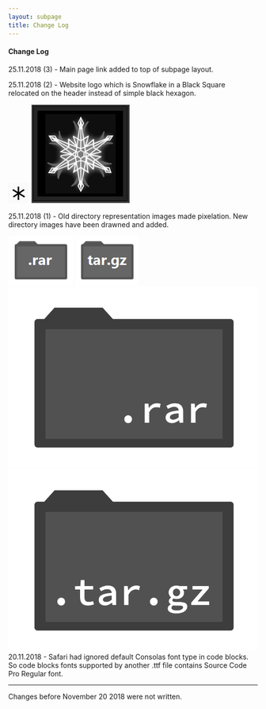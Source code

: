 ```yaml
---
layout: subpage
title: Change Log
---
```


#### Change Log

25.11.2018 (3) - Main page link added to top of subpage layout.

25.11.2018 (2) - Website logo which is Snowflake in a Black Square relocated on the header instead of simple black hexagon.

<div class="dir_zone">
<img class="dir" src="../images/hexagon.png" sytle="height: 50px">
<img class="dir" src="../images/siteicon2.2.png" sytle="height: 50px">
</div>

25.11.2018 (1) - Old directory representation images made pixelation. New directory images have been drawned and added.

<div class="dir_zone">
<img class="dir" src="../images/dir_rar.png">
<img class="dir" src="../images/dir_targz.png">
<img class="dir" src="../cs/dir_rar.png">
<img class="dir" src="../cs/dir_targz.png">
</div>
20.11.2018 - Safari had ignored default Consolas font type in code blocks. So code blocks fonts supported by another .ttf file contains Source Code Pro Regular font. 

---

Changes before November 20 2018 were not written.